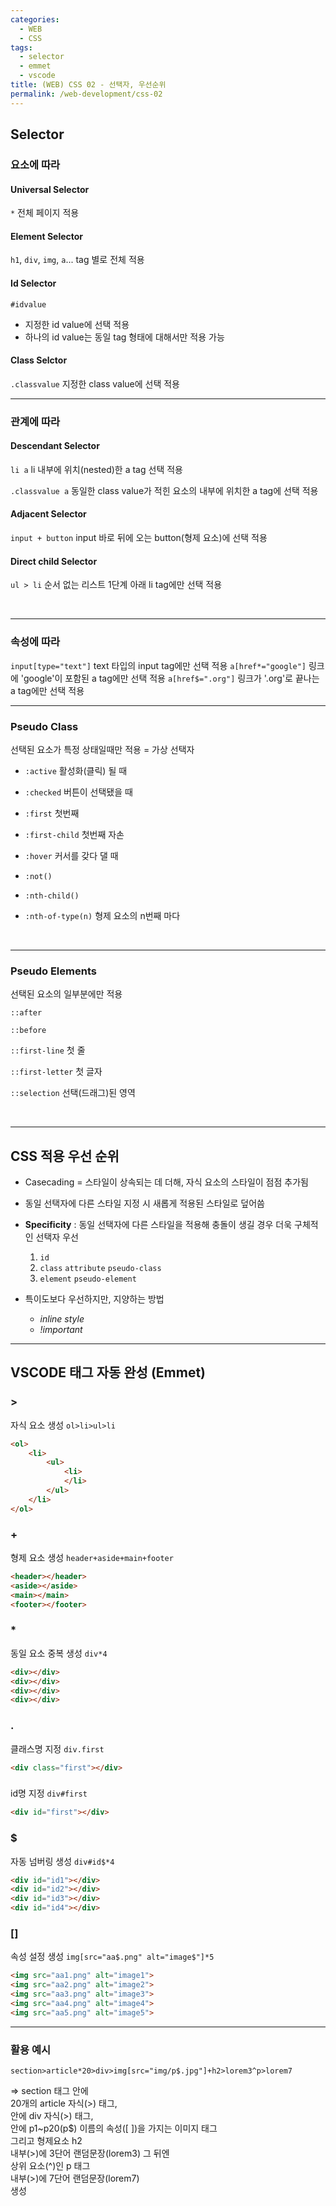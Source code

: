 ```yaml
---
categories:
  - WEB
  - CSS
tags:
  - selector
  - emmet
  - vscode
title: (WEB) CSS 02 - 선택자, 우선순위
permalink: /web-development/css-02
---
```

## Selector

### 요소에 따라
#### Universal Selector
`*`
전체 페이지 적용

#### Element Selector
`h1`, `div`, `img`, `a`... 
tag 별로 전체 적용 

#### Id Selector
`#idvalue`
-	지정한 id value에 선택 적용
-	하나의 id value는 동일 tag 형태에 대해서만 적용 가능

#### Class Selctor
`.classvalue`
지정한 class value에 선택 적용

---
### 관계에 따라
#### Descendant Selector
`li a`
li 내부에 위치(nested)한 a tag 선택 적용

`.classvalue a`
동일한 class value가 적힌 요소의 내부에 위치한 a tag에 선택 적용

#### Adjacent Selector
`input + button`
input 바로 뒤에 오는 button(형제 요소)에 선택 적용 

#### Direct child Selector
`ul > li` 
순서 없는 리스트 1단계 아래 li tag에만 선택 적용

<br>

---

### 속성에 따라

`input[type="text"]`
text 타입의 input tag에만 선택 적용
`a[href*="google"]`
링크에 'google'이 포함된 a tag에만 선택 적용 
`a[href$=".org"]`
링크가 '.org'로 끝나는 a tag에만 선택 적용 
<br>

---
### Pseudo Class
선택된 요소가 특정 상태일때만 적용
= 가상 선택자

- `:active` 활성화(클릭) 될 때

- `:checked` 버튼이 선택됐을 때

- `:first` 첫번째

- `:first-child` 첫번째 자손

- `:hover` 커서를 갖다 댈 때

- `:not()`

- `:nth-child()`

- `:nth-of-type(n)` 형제 요소의 n번째 마다

<br>

---

### Pseudo Elements
선택된 요소의 일부분에만 적용

`::after`

`::before`

`::first-line` 첫 줄

`::first-letter` 첫 글자

`::selection` 선택(드래그)된 영역

<br>

---
## CSS 적용 우선 순위
- Casecading = 스타일이 상속되는 데 더해, 자식 요소의 스타일이 점점 추가됨
- 동일 선택자에 다른 스타일 지정 시 새롭게 적용된 스타일로 덮어씀

- **Specificity** : 동일 선택자에 다른 스타일을 적용해 충돌이 생길 경우 더욱 구체적인 선택자 우선 
	1. `id`
	2. `class` `attribute` `pseudo-class`
	3. `element` `pseudo-element`

-	특이도보다 우선하지만, 지양하는 방법
	-	_inline style_ 
	-	_!important_


---

## VSCODE 태그 자동 완성 (Emmet)

### >
자식 요소 생성 `ol>li>ul>li`

```html
<ol>
	<li>
		<ul>
			<li>
			</li>
		</ul>
	</li>
</ol>
```

### +
형제 요소 생성 `header+aside+main+footer`

```html
<header></header>
<aside></aside>
<main></main>
<footer></footer>
```

### *
동일 요소 중복 생성 `div*4`

```html
<div></div>
<div></div>
<div></div>
<div></div>
```

### .
클래스명 지정 `div.first`

```html
<div class="first"></div>
```

### #

id명 지정 `div#first`

```html
<div id="first"></div>
```

### $

자동 넘버링 생성 `div#id$*4`

```html
<div id="id1"></div>
<div id="id2"></div>
<div id="id3"></div>
<div id="id4"></div>
```

### []

속성 설정 생성 `img[src="aa$.png" alt="image$"]*5`

```html
<img src="aa1.png" alt="image1">
<img src="aa2.png" alt="image2">
<img src="aa3.png" alt="image3">
<img src="aa4.png" alt="image4">
<img src="aa5.png" alt="image5">
```

---
### 활용 예시
`section>article*20>div>img[src="img/p$.jpg"]+h2>lorem3^p>lorem7`

⇒ section 태그 안에  
20개의 article 자식(>) 태그,  
안에 div 자식(>) 태그,  
안에 p1~p20(p$) 이름의 속성([ ])을 가지는 이미지 태그  
그리고 형제요소 h2  
내부(>)에 3단어 랜덤문장(lorem3) 그 뒤엔  
상위 요소(^)인 p 태그  
내부(>)에 7단어 랜덤문장(lorem7)  
생성